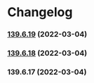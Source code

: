 # Changelog
### [139.6.19](https://github.com/emir-husic/semver-java-gradle/compare/v139.6.18...v139.6.19) (2022-03-04)

### [139.6.18](https://github.com/emir-husic/semver-java-gradle/compare/v139.6.17...v139.6.18) (2022-03-04)

### 139.6.17 (2022-03-04)
